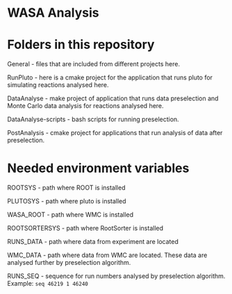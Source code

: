 WASA Analysis
==============


Folders in this repository
==========================


General - files that are included from different projects here.

RunPluto - here is a cmake project for the application that runs pluto for simulating reactions analysed here.

DataAnalyse - make project of application that runs data preselection and Monte Carlo data analysis for reactions analysed here.

DataAnalyse-scripts - bash scripts for running preselection.

PostAnalysis - cmake project for applications that run analysis of data after preselection.



Needed environment variables
============================

ROOTSYS - path where ROOT is installed

PLUTOSYS - path where pluto is installed

WASA_ROOT - path where WMC is installed

ROOTSORTERSYS - path where RootSorter is installed

RUNS_DATA - path where data from experiment are located

WMC_DATA - path where data from WMC are located. These data are analysed further by preselection algorithm.

RUNS_SEQ - sequence for run numbers analysed by preselection algorithm. Example: `seq 46219 1 46240`

